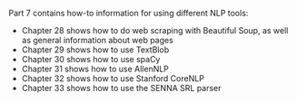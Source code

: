 Part 7 contains how-to information for using different NLP tools:

* Chapter 28 shows how to do web scraping with Beautiful Soup, as well as general information about web pages
* Chapter 29 shows how to use TextBlob
* Chapter 30 shows how to use spaCy
* Chapter 31 shows how to use AllenNLP
* Chapter 32 shows how to use Stanford CoreNLP
* Chapter 33 shows how to use the SENNA SRL parser